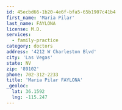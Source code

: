 ```yaml
---
id: 45ecbd66-1b20-4e6f-bfa5-65b1907c41b4
first_name: 'Maria Pilar'
last_name: FAYLONA
license: M.D.
services:
  - family-practice
category: doctors
address: '4212 W Charleston Blvd'
city: 'Las Vegas'
state: NV
zip: '89102'
phone: 702-312-2233
title: 'Maria Pilar FAYLONA'
_geoloc:
  lat: 36.1592
  lng: -115.247
---
```

